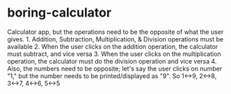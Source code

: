 # boring-calculator
Calculator app, but the operations need to be the opposite of what the user gives.
    1. Addition, Subtraction, Multiplication, & Division operations must be available
    2. When the user clicks on the addition operation, the calculator must subtract, and vice versa
    3. When the user clicks on the multiplication operation, the calculator must do the division operation and vice versa
    4. Also, the numbers need to be opposite; let's say the user clicks on number "1," but the number needs to be printed/displayed as "9". So 1<->9, 2<->8, 3<->7, 4<->6, 5<->5
